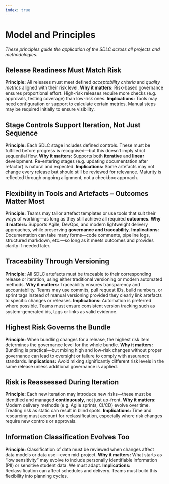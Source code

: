 ```yaml
---
index: true
---
```

# Model and Principles
*These principles guide the application of the SDLC across all projects and methodologies.*


## Release Readiness Must Match Risk
**Principle:**
All releases must meet defined *acceptability criteria* and *quality metrics* aligned with their risk level.
**Why it matters:**
Risk-based governance ensures proportional effort. High-risk releases require more checks (e.g. approvals, testing coverage) than low-risk ones.
**Implications:**
Tools may need configuration or support to calculate certain metrics. Manual steps may be required initially to ensure visibility.


## Stage Controls Support Iteration, Not Just Sequence
**Principle:**
Each SDLC stage includes defined controls. These must be fulfilled before progress is recognised—but this doesn’t imply strict sequential flow.
**Why it matters:**
Supports both **iterative** and **linear** development. Re-entering stages (e.g. updating documentation after refactor) is natural and expected.
**Implications:**
Some artefacts may not change every release but should still be reviewed for relevance. Maturity is reflected through ongoing alignment, not a checkbox approach.


## Flexibility in Tools and Artefacts – Outcomes Matter Most
**Principle:**
Teams may tailor artefact templates or use tools that suit their ways of working—as long as they still achieve all required **outcomes**.
**Why it matters:**
Supports Agile, DevOps, and modern lightweight delivery approaches, while preserving **governance and traceability**.
**Implications:**
Documentation can take many forms—code comments, pipeline logs, structured markdown, etc.—so long as it meets outcomes and provides clarity if needed later.


## Traceability Through Versioning
**Principle:**
All SDLC artefacts must be traceable to their corresponding release or iteration, using either traditional versioning or modern automated methods.
**Why it matters:**
Traceability ensures transparency and accountability. Teams may use commits, pull request IDs, build numbers, or sprint tags instead of manual versioning provided they clearly link artefacts to specific changes or releases.
**Implications:**
Automation is preferred where possible. Teams must ensure consistent version tracking such as system-generated ids, tags or links as valid evidence.


## Highest Risk Governs the Bundle
**Principle:**
When bundling changes for a release, the highest risk item determines the governance level for the whole bundle.
**Why it matters:**
Bundling is practical—but mixing high and low-risk changes without proper governance can lead to oversight or failure to comply with assurance standards.
**Implications:**
Avoid mixing significantly different risk levels in the same release unless additional governance is applied.


## Risk is Reassessed During Iteration
**Principle:**
Each new iteration may introduce new risks—these must be identified and managed **continuously**, not just up-front.
**Why it matters:**
Modern delivery methods (e.g. Agile sprints, CI/CD) evolve over time. Treating risk as static can result in blind spots.
**Implications:**
Time and resourcing must account for reclassification, especially where risk changes require new controls or approvals.


## Information Classification Evolves Too
**Principle:**
Classification of data must be reviewed when changes affect data models or data use—even mid-project.
**Why it matters:**
What starts as “low sensitivity” may evolve to include personally identifiable information (PII) or sensitive student data. We must adapt.
**Implications:**
Reclassification can affect schedules and delivery. Teams must build this flexibility into planning cycles.



